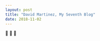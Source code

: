 ```yaml
---
layout: post
title: "David Martinez, My Seventh Blog"
date: 2018-11-02
---
```


:tada: :tada: :tada:


